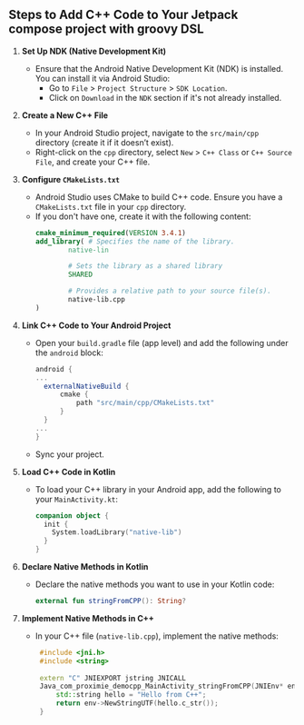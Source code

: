 ## Steps to Add C++ Code to Your Jetpack compose project with groovy DSL

1. **Set Up NDK (Native Development Kit)**
   - Ensure that the Android Native Development Kit (NDK) is installed. You can install it via Android Studio:
     - Go to `File` > `Project Structure` > `SDK Location`.
     - Click on `Download` in the `NDK` section if it's not already installed.

2. **Create a New C++ File**
   - In your Android Studio project, navigate to the `src/main/cpp` directory (create it if it doesn’t exist).
   - Right-click on the `cpp` directory, select `New` > `C++ Class` or `C++ Source File`, and create your C++ file.

3. **Configure `CMakeLists.txt`**
   - Android Studio uses CMake to build C++ code. Ensure you have a `CMakeLists.txt` file in your `cpp` directory.
   - If you don't have one, create it with the following content:
     ```cmake
     cmake_minimum_required(VERSION 3.4.1)
     add_library( # Specifies the name of the library.
             native-lin
     
             # Sets the library as a shared library
             SHARED
     
             # Provides a relative path to your source file(s).
             native-lib.cpp
     )
     ```

4. **Link C++ Code to Your Android Project**
   - Open your `build.gradle` file (app level) and add the following under the `android` block:
     ```groovy
     android {
     ...
       externalNativeBuild {
           cmake {
               path "src/main/cpp/CMakeLists.txt"
           }
       }
     ...
     }
     ```
   - Sync your project.

5. **Load C++ Code in Kotlin**
   - To load your C++ library in your Android app, add the following to your `MainActivity.kt`:
     ```kotlin
     companion object {
       init {
         System.loadLibrary("native-lib")
       }
     }
     ```

6. **Declare Native Methods in Kotlin**
   - Declare the native methods you want to use in your Kotlin code:
     ```kotlin
     external fun stringFromCPP(): String?
     ```

7. **Implement Native Methods in C++**
   - In your C++ file (`native-lib.cpp`), implement the native methods:
     ```cpp
      #include <jni.h>
      #include <string>
      
      extern "C" JNIEXPORT jstring JNICALL
      Java_com_proximie_democpp_MainActivity_stringFromCPP(JNIEnv* env,jobject ) {
          std::string hello = "Hello from C++";
          return env->NewStringUTF(hello.c_str());
      }
     ```
